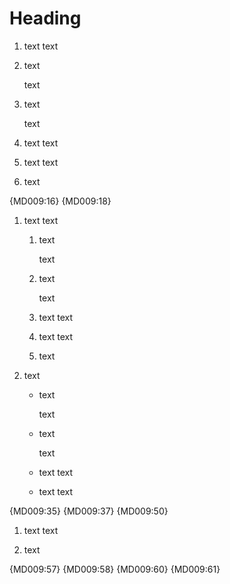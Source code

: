 # Heading

1. text
   text
1. text

   text
1. text
   
   text
1. text
   text

1. text
   text
   
1. text
   
{MD009:16}
{MD009:18}

1. text
   text
   1. text

      text
   1. text
      
      text
   1. text
      text

   1. text
      text
      
   1. text
      
1. text
   - text

     text
   - text
     
     text
   - text
     text

   - text
     text
     
{MD009:35}
{MD009:37}
{MD009:50}

1. text
   text
   
   
1. text
   
   
{MD009:57}
{MD009:58}
{MD009:60}
{MD009:61}

<!-- markdownlint-configure-file {
  "no-multiple-blanks": false,
  "no-trailing-spaces": {
    "list_item_empty_lines": true,
    "strict": true
  }
} -->
